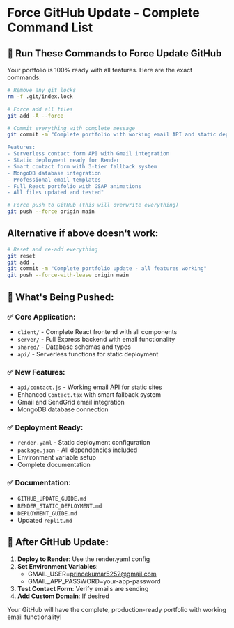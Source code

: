 # Force GitHub Update - Complete Command List

## 🚀 Run These Commands to Force Update GitHub

Your portfolio is 100% ready with all features. Here are the exact commands:

```bash
# Remove any git locks
rm -f .git/index.lock

# Force add all files
git add -A --force

# Commit everything with complete message
git commit -m "Complete portfolio with working email API and static deployment

Features:
- Serverless contact form API with Gmail integration
- Static deployment ready for Render
- Smart contact form with 3-tier fallback system  
- MongoDB database integration
- Professional email templates
- Full React portfolio with GSAP animations
- All files updated and tested"

# Force push to GitHub (this will overwrite everything)
git push --force origin main
```

## Alternative if above doesn't work:

```bash
# Reset and re-add everything
git reset
git add .
git commit -m "Complete portfolio update - all features working"
git push --force-with-lease origin main
```

## 📁 What's Being Pushed:

### ✅ Core Application:
- `client/` - Complete React frontend with all components
- `server/` - Full Express backend with email functionality  
- `shared/` - Database schemas and types
- `api/` - Serverless functions for static deployment

### ✅ New Features:
- `api/contact.js` - Working email API for static sites
- Enhanced `Contact.tsx` with smart fallback system
- Gmail and SendGrid email integration
- MongoDB database connection

### ✅ Deployment Ready:
- `render.yaml` - Static deployment configuration
- `package.json` - All dependencies included
- Environment variable setup
- Complete documentation

### ✅ Documentation:
- `GITHUB_UPDATE_GUIDE.md`
- `RENDER_STATIC_DEPLOYMENT.md` 
- `DEPLOYMENT_GUIDE.md`
- Updated `replit.md`

## 🔧 After GitHub Update:

1. **Deploy to Render**: Use the render.yaml config
2. **Set Environment Variables**:
   - GMAIL_USER=princekumar5252@gmail.com
   - GMAIL_APP_PASSWORD=your-app-password
3. **Test Contact Form**: Verify emails are sending
4. **Add Custom Domain**: If desired

Your GitHub will have the complete, production-ready portfolio with working email functionality!